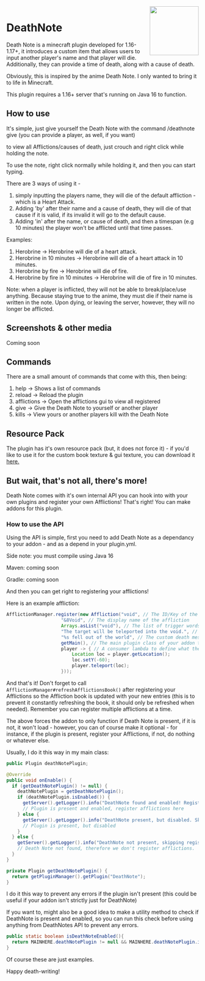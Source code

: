 <img align="right" width="128" height="128" src="https://github.com/Steel-Dev/DeathNote/blob/main/icon_enlarged.png?raw=truee">

# DeathNote

Death Note is a minecraft plugin developed for 1.16-1.17+, it introduces a custom item that allows users to input another player's name and that player will die. Additionally, they can provide a time of death, along with a cause of death.

Obviously, this is inspired by the anime Death Note. I only wanted to bring it to life in Minecraft.

This plugin requires a 1.16+ server that's running on Java 16 to function.

## How to use
It's simple, just give yourself the Death Note with the command /deathnote give (you can provide a player, as well, if you want)

to view all Afflictions/causes of death, just crouch and right click while holding the note.

To use the note, right click normally while holding it, and then you can start typing.

There are 3 ways of using it - 

1) simply inputting the players name, they will die of the default affliction - which is a Heart Attack. 
2) Adding 'by' after their name and a cause of death, they will die of that cause if it is valid, if its invalid it will go to the default cause.
3) Adding 'in' after the name, or cause of death, and then a timespan (e.g 10 minutes) the player won't be afflicted until that time passes.

Examples:

1) Herobrine -> Herobrine will die of a heart attack.
2) Herobrine in 10 minutes -> Herobrine will die of a heart attack in 10 minutes.
3) Herobrine by fire -> Herobrine will die of fire.
4) Herobrine by fire in 10 minutes -> Herobrine will die of fire in 10 minutes.

Note: when a player is inflicted, they will not be able to break/place/use anything. Because staying true to the anime, they must die if their name is written in the note. Upon dying, or leaving the server, however, they will no longer be afflicted.

## Screenshots & other media

Coming soon

## Commands
There are a small amount of commands that come with this, then being:

1) help -> Shows a list of commands
2) reload -> Reload the plugin
3) afflictions -> Open the afflictions gui to view all registered
4) give -> Give the Death Note to yourself or another player
5) kills -> View yours or another players kill with the Death Note

## Resource Pack
The plugin has it's own resource pack (but, it does not force it) - if you'd like to use it for the custom book texture & gui texture, you can download it [here.]()

## But wait, that's not all, there's more!
Death Note comes with it's own internal API you can hook into with your own plugins and register your own Afflictions! That's right! You can make addons for this plugin.

### How to use the API

Using the API is simple, first you need to add Death Note as a dependancy to your addon - and as a depend in your plugin.yml.

Side note: you must compile using Java 16

Maven: coming soon

Gradle: coming soon

And then you can get right to registering your afflictions!

Here is an example affliction:

```java
AfflictionManager.register(new Affliction("void", // The ID/Key of the affliction
                    "&8Void", // The display name of the affliction
                    Arrays.asList("void"), // The list of trigger words
                    "The target will be teleported into the void.", // The description (can be blank)
                    "%s fell out of the world", // The custom death message (can be blank)
                    getMain(), // The main plugin class of your addon to tell Death Note who is registering it
                    player -> { // A consumer lambda to define what the affliction will do
                        Location loc = player.getLocation();
                        loc.setY(-60);
                        player.teleport(loc);
                    }));
```

And that's it! Don't forget to call `AfflictionManager#refreshAfflictionsBook()` after registering your Afflictions so the Affliction book is updated with your new entries (this is to prevent it constantly refreshing the book, it should only be refreshed when needed). Remember you can register multiple afflictions at a time.

The above forces the addon to only function if Death Note is present, if it is not, it won't load - however, you can of course make it optional - for instance, if the plugin is present, register your Afflictions, if not, do nothing or whatever else.

Usually, I do it this way in my main class:

```java
public Plugin deathNotePlugin;

@Override
public void onEnable() {
  if (getDeathNotePlugin() != null) {
    deathNotePlugin = getDeathNotePlugin();
    if (deathNotePlugin.isEnabled()) {
      getServer().getLogger().info("DeathNote found and enabled! Registering custom afflictions.");
      // Plugin is present and enabled, register afflictions here
    } else {
      getServer().getLogger().info("DeathNote present, but disabled. Skipping registering custom afflictions.");
      // Plugin is present, but disabled
    }
  } else {
    getServer().getLogger().info("DeathNote not present, skipping registering custom afflictions.");
    // Death Note not found, therefore we don't register afflictions.
  }
}

private Plugin getDeathNotePlugin() {
  return getPluginManager().getPlugin("DeathNote");
}
```

I do it this way to prevent any errors if the plugin isn't present (this could be useful if your addon isn't strictly just for DeathNote)

If you want to, might also be a good idea to make a utility method to check if DeathNote is present and enabled, so you can run this check before using anything from DeathNotes API to prevent any errors.

```java
public static boolean isDeathNoteEnabled(){
  return MAINHERE.deathNotePlugin != null && MAINHERE.deathNotePlugin.isEnabled();
}
```

Of course these are just examples.

Happy death-writing!
